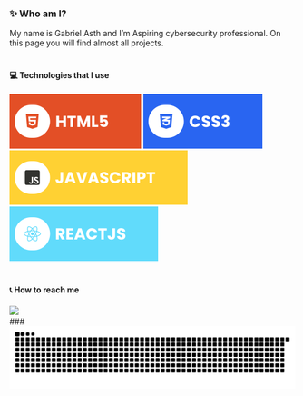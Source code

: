 ### ✨ Who am I?
My name is Gabriel Asth and I’m Aspiring cybersecurity professional. On this page you will find almost all projects.

#

#### 💻 Technologies that I use
![HTML5](./assets/html.svg) ![CSS3](./assets/css.svg) ![JavaScript](./assets/javascript.svg) ![React](./assets/react.svg)

#

#### 📞 How to reach me

<div style="display: inline_block">
	<a href="https://www.linkedin.com/in/gabriel-bussinger/" target="_blank"><img src="https://img.shields.io/badge/-LinkedIn-%230077B5?style=for-the-badge&logo=linkedin&logoColor=white"></a> 
</div>
###

<br clear="both">

<img src="https://raw.githubusercontent.com/GabrielAsth/GabrielAsth/output/snake.svg" alt="Snake animation" />

###
